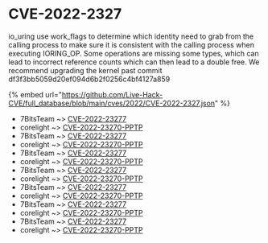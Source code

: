 # CVE-2022-2327

io_uring use work_flags to determine which identity need to grab from the calling process to make sure it is consistent with the calling process when executing IORING_OP. Some operations are missing some types, which can lead to incorrect reference counts which can then lead to a double free. We recommend upgrading the kernel past commit df3f3bb5059d20ef094d6b2f0256c4bf4127a859

{% embed url="https://github.com/Live-Hack-CVE/full_database/blob/main/cves/2022/CVE-2022-2327.json" %}


* 7BitsTeam ~> [CVE-2022-23277](https://www.alice-snow.ru/2022/database/cve-2022-2327/cve-2022-23277-7bitsteam)
* corelight ~> [CVE-2022-23270-PPTP](https://www.alice-snow.ru/2022/database/cve-2022-2327/cve-2022-23270-pptp-corelight)
* 7BitsTeam ~> [CVE-2022-23277](https://www.alice-snow.ru/2022/database/cve-2022-2327/cve-2022-23277-7bitsteam)
* corelight ~> [CVE-2022-23270-PPTP](https://www.alice-snow.ru/2022/database/cve-2022-2327/cve-2022-23270-pptp-corelight)
* 7BitsTeam ~> [CVE-2022-23277](https://www.alice-snow.ru/2022/database/cve-2022-2327/cve-2022-23277-7bitsteam)
* corelight ~> [CVE-2022-23270-PPTP](https://www.alice-snow.ru/2022/database/cve-2022-2327/cve-2022-23270-pptp-corelight)
* 7BitsTeam ~> [CVE-2022-23277](https://www.alice-snow.ru/2022/database/cve-2022-2327/cve-2022-23277-7bitsteam)
* corelight ~> [CVE-2022-23270-PPTP](https://www.alice-snow.ru/2022/database/cve-2022-2327/cve-2022-23270-pptp-corelight)
* 7BitsTeam ~> [CVE-2022-23277](https://www.alice-snow.ru/2022/database/cve-2022-2327/cve-2022-23277-7bitsteam)
* corelight ~> [CVE-2022-23270-PPTP](https://www.alice-snow.ru/2022/database/cve-2022-2327/cve-2022-23270-pptp-corelight)
* 7BitsTeam ~> [CVE-2022-23277](https://www.alice-snow.ru/2022/database/cve-2022-2327/cve-2022-23277-7bitsteam)
* corelight ~> [CVE-2022-23270-PPTP](https://www.alice-snow.ru/2022/database/cve-2022-2327/cve-2022-23270-pptp-corelight)
* 7BitsTeam ~> [CVE-2022-23277](https://www.alice-snow.ru/2022/database/cve-2022-2327/cve-2022-23277-7bitsteam)
* corelight ~> [CVE-2022-23270-PPTP](https://www.alice-snow.ru/2022/database/cve-2022-2327/cve-2022-23270-pptp-corelight)